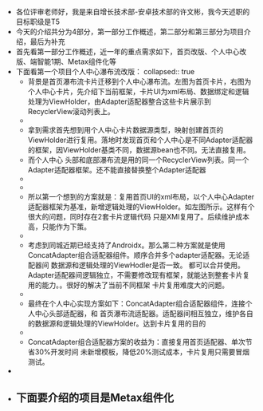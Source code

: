 - 各位评审老师好，我是来自增长技术部-安卓技术部的许文彬，我今天述职的目标职级是T5
- 今天的介绍共分为4部分，第一部分工作概述，第二部分和第三部分为项目介绍，最后为补充
- 首先看第一部分工作概述，近一年的重点需求如下，首页改版、个人中心改版、端智能1期、Metax组件化等
- 下面看第一个项目个人中心瀑布流改版：
  collapsed:: true
	- 背景是首页瀑布流卡片迁移到个人中心瀑布流。左图为首页卡片，右图为个人中心卡片，先介绍下当前框架，卡片UI为xml布局、数据绑定和逻辑处理为ViewHolder，由Adapter适配器整合这些卡片展示到RecyclerView滚动列表上。
	-
	- 拿到需求首先想到用个人中心卡片数据源类型，映射创建首页的ViewHolder进行复用。落地时发现首页和个人中心是不同Adapter适配器的框架，因ViewHolder基类不同，数据源bean也不同。无法直接复用。
	- 而个人中心 头部和底部瀑布流是用的同一个RecyclerView列表。同一个Adapter适配器框架。还不能直接替换整个Adapter适配器
	-
	-
	- 所以第一个想到的方案就是：复用首页UI的xml布局，以个人中心Adapter适配器框架为基准，新增逻辑处理的ViewHolder。如左图所示。这样有个很大的问题，同时存在2套卡片逻辑代码 只是XMl复用了。后续维护成本高，只能作为下策。
	-
	- 考虑到同城近期已经支持了Androidx。那么第二种方案就是使用ConcatAdapter组合适配器组件。顺序合并多个adapter适配器。无论适配器间 数据源和逻辑处理的ViewHodler是否一致。  都可以合并使用。Adapter适配器间逻辑独立，不需要修改现有框架，就能达到整套卡片复用的能力。。很好的解决了当前不同框架 卡片复用难度大的问题。
	-
	- 最终在个人中心实现方案如下：ConcatAdapter组合适配器组件，连接个人中心头部适配器，和 首页瀑布流适配器。适配器间相互独立，维护各自的数据源和逻辑处理的ViewHolder。达到卡片复用的目的
	-
	- ConcatAdapter组合适配器方案的收益为：直接复用首页适配器、单次节省30%开发时间
	  未新增模板，降低20%测试成本，卡片复用只需要冒烟测试。
-
- 下面要介绍的项目是Metax组件化
	-
